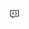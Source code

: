 <!-- Currently (Feb 2025) used here: https://docs.github.com/en/copilot/using-github-copilot/code-review/using-copilot-code-review?tool=vscode#reviewing-changes -->
<svg class="octicon" width="16" height="16" xmlns="http://www.w3.org/2000/svg" fill="currentColor"><path d="M14.5 2H1.5L1 2.5V11.5L1.5 12H4V14.5L4.854 14.854L7.707 12H14.5L15 11.5V2.5L14.5 2ZM14 11H7.5L7.146 11.146L5 13.293V11.5L4.5 11H2V3H14V11Z"/><path d="M7.079 5.205L5.262 7.033L7.078 8.853L6.371 9.56L4.2 7.386V6.679L6.37 4.5L7.079 5.205ZM9.7 4.505L9 5.214L10.826 7.033L8.995 8.853L9.7 9.562L11.889 7.389V6.68L9.7 4.505Z"/></svg>
